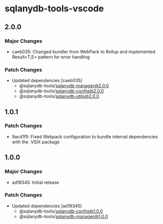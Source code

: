 # sqlanydb-tools-vscode

## 2.0.0

### Major Changes

-   caeb035: Changed bundler from WebPack to Rollup and implemented Result<T,E> pattern for error handling

### Patch Changes

-   Updated dependencies [caeb035]
    -   @sqlanydb-tools/sqlanydb-manager@2.0.0
    -   @sqlanydb-tools/sqlanydb-config@2.0.0
    -   @sqlanydb-tools/sqlanydb-utils@2.0.0

## 1.0.1

### Patch Changes

-   9acd1f5: Fixed Webpack configuration to bundle internal dependencies with the .VSIX package

## 1.0.0

### Major Changes

-   ad19345: Initial release

### Patch Changes

-   Updated dependencies [ad19345]
    -   @sqlanydb-tools/sqlanydb-config@1.0.0
    -   @sqlanydb-tools/sqlanydb-manager@1.0.0
